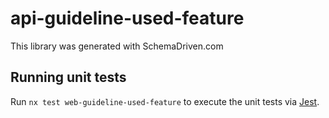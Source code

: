 
# api-guideline-used-feature

This library was generated with SchemaDriven.com

## Running unit tests

Run `nx test web-guideline-used-feature` to execute the unit tests via [Jest](https://jestjs.io).

